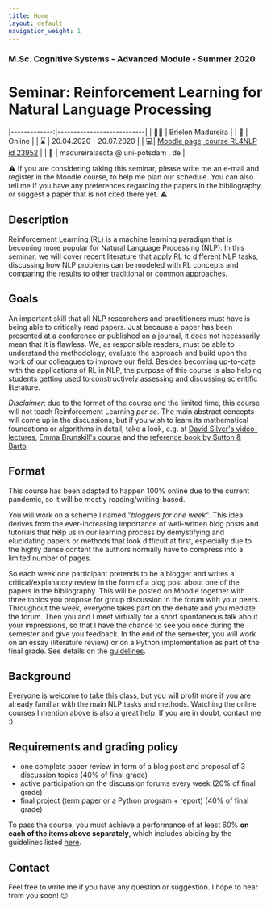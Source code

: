 ```yaml
---
title: Home
layout: default
navigation_weight: 1
---
```


### M.Sc. Cognitive Systems - Advanced Module - Summer 2020  
# Seminar: Reinforcement Learning for Natural Language Processing

|-------------:|---------------------------|
| :woman_teacher:   | Brielen Madureira   |
| :date: | Online |
| :hourglass: | 20.04.2020 - 20.07.2020 | 
| :computer:| [Moodle page, course RL4NLP id 23952](<https://moodle2.uni-potsdam.de/course/view.php?id=23952>) |
| :e-mail:  |  madureiralasota @ uni-potsdam . de | 

:warning: If you are considering taking this seminar, please write me an e-mail and register in the Moodle course, to help me plan our schedule. You can also tell me if you have any preferences regarding the papers in the bibliography, or suggest a paper that is not cited there yet. :warning: 

## Description
Reinforcement Learning (RL) is a machine learning paradigm that is becoming more popular for Natural Language Processing (NLP). In this seminar, we will cover recent literature that apply RL to different NLP tasks, discussing how NLP problems can be modeled with RL concepts and comparing the results to other traditional or common approaches. 

## Goals
An important skill that all NLP researchers and practitioners must have is being able to critically read papers. Just because a paper has been presented at a conference or published on a journal, it does not necessarily mean that it is flawless. We, as responsible readers, must be able to understand the methodology, evaluate the approach and build upon the work of our colleagues to improve our field. Besides becoming up-to-date with the applications of RL in NLP, the purpose of this course is also helping students getting used to constructively assessing and discussing scientific literature.

*Disclaimer*: due to the format of the course and the limited time, this course will not teach Reinforcement Learning *per se*. The main abstract concepts will come up in the discussions, but if you wish to learn its mathematical foundations or algorithms in detail, take a look, e.g. at [David Silver's video-lectures](https://www.davidsilver.uk/teaching/), [Emma Brunskill's course](https://web.stanford.edu/class/cs234/index.html) and the [reference book by Sutton & Barto](https://opac.ub.uni-potsdam.de/DB=1/SET=2/TTL=1/SHW?FRST=1). 

## Format
This course has been adapted to happen 100% online due to the current pandemic, so it will be mostly reading/writing-based. 

You will work on a scheme I named "*bloggers for one week*". This idea derives from the ever-increasing importance of well-written blog posts and tutorials that help us in our learning process by demystifying and elucidating papers or methods that look difficult at first, especially due to the highly dense content the authors normally have to compress into a limited number of pages.

So each week one participant pretends to be a blogger and writes a critical/explanatory review in the form of a blog post about one of the papers in the bibliography. This will be posted on Moodle together with three topics you propose for group discussion in the forum with your peers. Throughout the week, everyone takes part on the debate and you mediate the forum. Then you and I meet virtually for a short spontaneous talk about your impressions, so that I have the chance to see you once during the semester and give you feedback. In the end of the semester, you will work on an essay (literature review) or on a Python implementation as part of the final grade. See details on the [guidelines](https://briemadu.github.io/rl4nlp/guidelines).

## Background 
Everyone is welcome to take this class, but you will profit more if you are already familiar with the main NLP tasks and methods. Watching the online courses I mention above is also a great help. If you are in doubt, contact me :)

## Requirements and grading policy
- one complete paper review in form of a blog post and proposal of 3 discussion topics (40% of final grade)
- active participation on the discussion forums every week (20% of final grade)
- final project (term paper or a Python program + report) (40% of final grade)
 
To pass the course, you must achieve a performance of at least 60% **on each of the items above separately**, which includes abiding by the guidelines listed [here](https://briemadu.github.io/rl4nlp/guidelines).

## Contact
Feel free to write me if you have any question or suggestion. I hope to hear from you soon! :wink:
